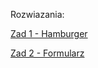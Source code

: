 Rozwiazania:

[Zad 1 - Hamburger](https://dkwasniewski9.github.io/ITNAF_HTML_CSS/zad1)

[Zad 2 - Formularz](https://dkwasniewski9.github.io/ITNAF_HTML_CSS/zad2)